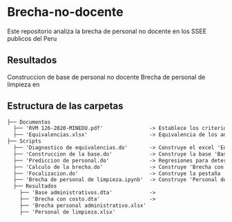 # Brecha-no-docente
Este repositorio analiza la brecha de personal no docente en los SSEE publicos del Peru

## Resultados
Construccion de base de personal no docente
Brecha de personal de limpieza en


## Estructura de las carpetas

```markdown
├── Documentos
  ├── 'RVM 126-2020-MINEDU.pdf'               -> Establece los criterios de asignacion
  ├── 'Equivalencias.xlsx'                    -> Equivalencia de los antiguos cargos con los actuales de la RVM 126-2020-Minedu
├── Scripts
  ├── 'Diagnostico de equivalencias.do'       -> Construye el excel 'Equivalencias.xlsx'
  ├── 'Construccion de la base.do'            -> Construye la base 'Base administrativos.dta'
  ├── 'Prediccion de personal.do'             -> Regresiones para determinar la asignacion del personal de limpieza
  ├── 'Calculo de la brecha.do'               -> Construye 'Brecha con costo.dta' y 'Brecha personal administrativo.xlsx'
  ├── 'Focalizacion.do'                       -> Construye la pestaña 'Focalizacion Limpieza' en 'Brecha personal administrativo.xlsx'
  ├── 'Brecha de personal de limpieza.ipynb'  -> Construye 'Personal de limpieza.xlsx'
  ├── Resultados
    ├── 'Base administrativos.dta'            ->
    ├── 'Brecha con costo.dta'                ->
    ├── 'Brecha personal administrativo.xlsx'
    ├── 'Personal de limpieza.xlsx'
```
